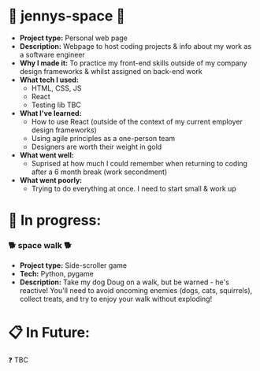 # 🚀 jennys-space 🚀

  - **Project type:** Personal web page
  - **Description:** Webpage to host coding projects & info about my work as a software engineer
  - **Why I made it:** To practice my front-end skills outside of my company design frameworks & whilst assigned on back-end work
  - **What tech I used:**
    * HTML, CSS, JS
    * React
    * Testing lib TBC
  - **What I've learned:**
    * How to use React (outside of the context of my current employer design frameworks)
    * Using agile principles as a one-person team
    * Designers are worth their weight in gold
  - **What went well:**
    * Suprised at how much I could remember when returning to coding after a 6 month break (work secondment)
  - **What went poorly:**
    * Trying to do everything at once. I need to start small & work up

# 🔨 In progress:
### 🐕 space walk 🐕
  - **Project type:** Side-scroller game
  - **Tech:** Python, pygame
  - **Description:** Take my dog Doug on a walk, but be warned - he's reactive! You'll need to avoid oncoming enemies (dogs, cats, squirrels), collect treats, and try to enjoy your walk without exploding!



#  📋 In Future:
❓ TBC
